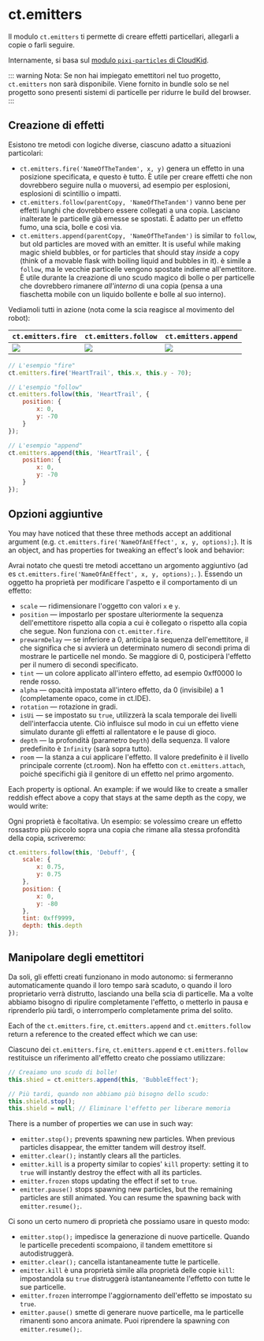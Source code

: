# ct.emitters

Il modulo `ct.emitters` ti permette di creare effetti particellari, allegarli a copie o farli seguire.

Internamente, si basa sul  [modulo `pixi-particles` di CloudKid](https://github.com/pixijs/pixi-particles).

::: warning Nota:
Se non hai impiegato emettitori nel tuo progetto, `ct.emitters` non sarà disponibile. Viene fornito in bundle solo se nel progetto sono presenti sistemi di particelle per ridurre le build del browser.
:::

## Creazione di effetti

Esistono tre metodi con logiche diverse, ciascuno adatto a situazioni particolari:

* `ct.emitters.fire('NameOfTheTandem', x, y)` genera un effetto in una posizione specificata, e questo è tutto. È utile per creare effetti che non dovrebbero seguire nulla o muoversi,  ad esempio per esplosioni, esplosioni di scintillio o impatti.
* `ct.emitters.follow(parentCopy, 'NameOfTheTandem')` vanno bene per effetti lunghi che dovrebbero essere collegati a una copia. Lasciano inalterate le particelle già emesse se spostati. È adatto per un effetto fumo, una scia, bolle e così via.
* `ct.emitters.append(parentCopy, 'NameOfTheTandem')` is similar to `follow`, but old particles are moved with an emitter. It is useful while making magic shield bubbles, or for particles that should stay *inside* a copy (think of a movable flask with boiling liquid and bubbles in it). è simile a `follow`, ma le vecchie particelle vengono spostate indieme all'emettitore. È utile durante la creazione di uno scudo magico di bolle o per particelle che dovrebbero rimanere *all'interno* di una copia (pensa a una fiaschetta mobile con un liquido bollente e bolle al suo interno).

Vediamoli tutti in azione (nota come la scia reagisce al movimento del robot):

`ct.emitters.fire` | `ct.emitters.follow` | `ct.emitters.append`
-|-|-
![](../images/emittersFire.gif) | ![](../images/emittersFollow.gif) | ![](../images/emittersAppend.gif) 

```js
// L'esempio "fire"
ct.emitters.fire('HeartTrail', this.x, this.y - 70);
```

```js
// L'esempio "follow"
ct.emitters.follow(this, 'HeartTrail', {
    position: {
        x: 0,
        y: -70
    }
});
```

```js
// L'esempio "append"
ct.emitters.append(this, 'HeartTrail', {
    position: {
        x: 0,
        y: -70
    }
});
```

## Opzioni aggiuntive

You may have noticed that these three methods accept an additional argument (e.g. `ct.emitters.fire('NameOfAnEffect', x, y, options);`). It is an object, and has properties for tweaking an effect's look and behavior:

Avrai notato che questi tre metodi accettano un argomento aggiuntivo (ad es `ct.emitters.fire('NameOfAnEffect', x, y, options);`. ). Essendo un oggetto ha proprietà per modificare l'aspetto e il comportamento di un effetto:

* `scale` — ridimensionare l'oggetto con valori `x` e `y`.
* `position` — impostarlo per spostare ulteriormente la sequenza dell'emettitore rispetto alla copia a cui è collegato o rispetto alla copia che segue. Non funziona con `ct.emitter.fire`.
* `prewarmDelay` — se inferiore a 0, anticipa la sequenza dell'emettitore, il che significa  che si avvierà un determinato numero di secondi prima di mostrare le particelle nel mondo. Se maggiore di 0, posticiperà l'effetto per il numero di secondi specificato.
* `tint` — un colore applicato all'intero effetto, ad esempio 0xff0000 lo rende rosso.
* `alpha` — opacità impostata all'intero effetto, da 0 (invisibile) a 1 (completamente opaco, come in ct.IDE).
* `rotation` — rotazione in gradi.
* `isUi` — se impostato su `true`, utilizzerà la scala temporale dei livelli dell'interfaccia utente. Ciò influisce sul modo in cui un effetto viene simulato durante gli effetti al rallentatore e le pause di gioco.
* `depth` — la profondità (parametro `Depth`) della sequenza. Il valore predefinito è `Infinity` (sarà sopra tutto).
* `room` — la stanza a cui applicare l'effetto. Il valore predefinito è il livello principale corrente (ct.room). Non ha effetto con `ct.emitters.attach`, poiché specifichi già il genitore di un effetto nel primo argomento.

Each property is optional. An example: if we would like to create a smaller reddish effect above a copy that stays at the same depth as the copy, we would write:

Ogni proprietà è facoltativa. Un esempio: se volessimo creare un effetto rossastro più piccolo sopra una copia che rimane alla stessa profondità della copia, scriveremo:

```js
ct.emitters.follow(this, 'Debuff', {
    scale: {
        x: 0.75,
        y: 0.75
    },
    position: {
        x: 0,
        y: -80
    },
    tint: 0xff9999,
    depth: this.depth
});
```

## Manipolare degli emettitori

Da soli, gli effetti creati funzionano in modo autonomo: si fermeranno automaticamente quando il loro tempo sarà scaduto, o quando il loro proprietario verrà distrutto, lasciando una bella scia di particelle. Ma a volte abbiamo bisogno di ripulire completamente l'effetto, o metterlo in pausa e riprenderlo più tardi, o interromperlo completamente prima del  solito.

Each of the `ct.emitters.fire`, `ct.emitters.append` and `ct.emitters.follow` return a reference to the created effect which we can use:

Ciascuno dei `ct.emitters.fire`, `ct.emitters.append` e `ct.emitters.follow` restituisce un riferimento all'effetto creato che possiamo utilizzare:

```js
// Creaiamo uno scudo di bolle!
this.shied = ct.emitters.append(this, 'BubbleEffect');

// Più tardi, quando non abbiamo più bisogno dello scudo:
this.shield.stop();
this.shield = null; // Eliminare l'effetto per liberare memoria
```

There is a number of properties we can use in such way:

* `emitter.stop();` prevents spawning new particles. When previous particles disappear, the emitter tandem will destroy itself.
* `emitter.clear();` instantly clears all the particles.
* `emitter.kill` is a property similar to copies' `kill` property: setting it to `true` will instantly destroy the effect with all its particles.
* `emitter.frozen` stops updating the effect if set to `true`.
* `emitter.pause()` stops spawning new particles, but the remaining particles are still animated. You can resume the spawning back with `emitter.resume();`.

Ci sono un certo numero di proprietà che possiamo usare in questo modo:

* `emitter.stop();` impedisce la generazione di nuove particelle. Quando le particelle precedenti scompaiono, il tandem emettitore si autodistruggerà.
* `emitter.clear();` cancella istantaneamente tutte le particelle.
* `emitter.kill` è una proprietà simile alla proprietà delle copie `kill`: impostandola su `true` distruggerà istantaneamente l'effetto con tutte le sue particelle.
* `emitter.frozen` interrompe l'aggiornamento dell'effetto se impostato su `true`.
* `emitter.pause()` smette di generare nuove particelle, ma le particelle rimanenti sono ancora animate. Puoi riprendere la spawning con `emitter.resume();`.

